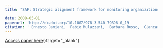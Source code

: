 ```yaml
---
title: "SAF: Strategic alignment framework for monitoring organizations"

date: 2008-05-01
paperurl: 'http://dx.doi.org/10.1007/978-3-540-79396-0_19'
citation: ' Ernesto Damiani,  Fabio Mulazzani,  Barbara Russo,  Giancarlo Succi, &quot;SAF: Strategic alignment framework for monitoring organizations.&quot;, 2008.'
---
```

[Access paper here](http://dx.doi.org/10.1007/978-3-540-79396-0_19){:target="_blank"}
